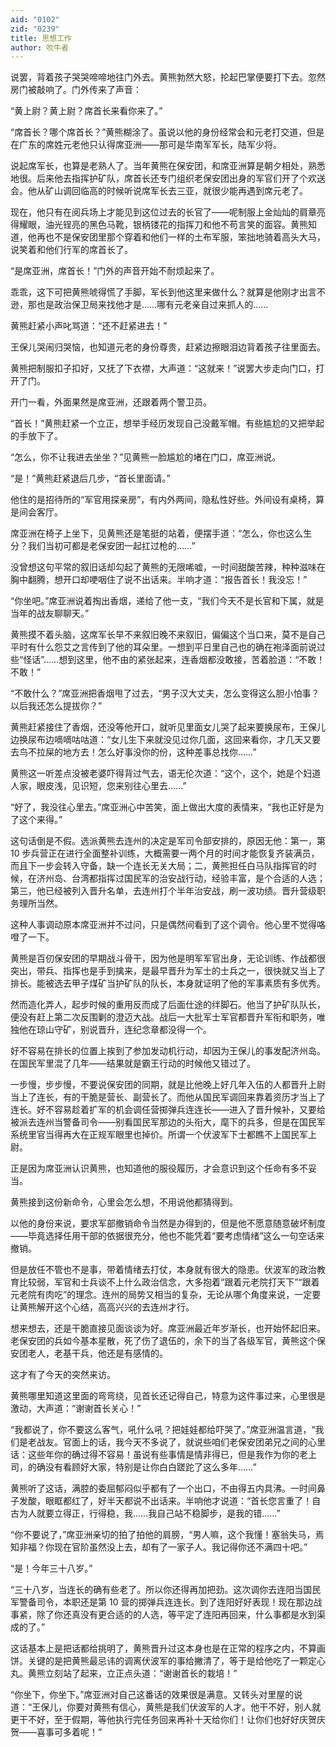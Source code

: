 ```yaml
---
aid: "0102"
zid: "0239"
title: 思想工作
author: 吹牛者
---
```


说罢，背着孩子哭哭啼啼地往门外去。黄熊勃然大怒，抡起巴掌便要打下去。忽然房门被敲响了。门外传来了声音：

“黄上尉？黄上尉？席首长来看你来了。”

“席首长？哪个席首长？”黄熊糊涂了。虽说以他的身份经常会和元老打交道，但是在广东的席姓元老他只认得席亚洲――那可是华南军军长，陆军少将。

说起席军长，也算是老熟人了。当年黄熊在保安团，和席亚洲算是朝夕相处，熟悉地很。后来他去指挥护矿队，席首长还专门组织老保安团出身的军官们开了个欢送会。他从矿山调回临高的时候听说席军长去三亚，就很少能再遇到席元老了。

现在，他只有在阅兵场上才能见到这位过去的长官了――呢制服上金灿灿的肩章亮得耀眼，油光锃亮的黑色马靴，银柄镂花的指挥刀和他不苟言笑的面容。黄熊知道，他再也不是保安团里那个穿着和他们一样的土布军服，笨拙地骑着高头大马，说笑着和他们行军的席首长了。

“是席亚洲，席首长！”门外的声音开始不耐烦起来了。

乖乖，这下可把黄熊唬得慌了手脚，军长到他这里来做什么？就算是他刚才出言不逊，那也是政治保卫局来找他才是……哪有元老亲自过来抓人的……

黄熊赶紧小声叱骂道：“还不赶紧进去！”

王保儿哭闹归哭恼，也知道元老的身份尊贵，赶紧边擦眼泪边背着孩子往里面去。

黄熊把制服扣子扣好，又抚了下衣襟，大声道：“这就来！”说罢大步走向门口，打开了门。

开门一看，外面果然是席亚洲，还跟着两个警卫员。

“首长！”黄熊赶紧一个立正，想举手经历发现自己没戴军帽。有些尴尬的又把举起的手放下了。

“怎么，你不让我进去坐坐？”见黄熊一脸尴尬的堵在门口，席亚洲说。

“是！”黄熊赶紧退后几步，“首长里面请。”

他住的是招待所的“军官用探亲房”，有内外两间，隐私性好些。外间设有桌椅，算是间会客厅。

席亚洲在椅子上坐下，见黄熊还是笔挺的站着，便摆手道：“怎么，你也这么生分？我们当初可都是老保安团一起扛过枪的……”

没曾想这句平常的叙旧话却勾起了黄熊的无限唏嘘，一时间甜酸苦辣，种种滋味在胸中翻腾，想开口却哽咽住了说不出话来。半响才道：“报告首长！我没忘！”

“你坐吧。”席亚洲说着掏出香烟，递给了他一支，“我们今天不是长官和下属，就是当年的战友聊聊天。”

黄熊摸不着头脑，这席军长早不来叙旧晚不来叙旧，偏偏这个当口来，莫不是自己平时有什么怨艾之言传到了他的耳朵里。一想到平日里自己也的确在袍泽面前说过些“怪话”……想到这里，他不由的紧张起来，连香烟都没敢接，苦着脸道：“不敢！不敢！”

“不敢什么？”席亚洲把香烟甩了过去，“男子汉大丈夫，怎么变得这么胆小怕事？以后我还怎么提拔你？”

黄熊赶紧接住了香烟，还没等他开口，就听见里面女儿哭了起来要换尿布，王保儿边换尿布边嘀嘀咕咕道：“女儿生下来就没见过你几面，这回来看你，才几天又要去鸟不拉屎的地方去！怎么好事没你的份，这种差事总找你……”

黄熊这一听差点没被老婆吓得背过气去，语无伦次道：“这个，这个，她是个妇道人家，眼皮浅，见识短，您来别往心里去……”

“好了，我没往心里去。”席亚洲心中苦笑，面上做出大度的表情来，“我也正好是为了这个来得。”

这句话倒是不假。选派黄熊去连州的决定是军司令部安排的，原因无他：第一，第 10 步兵营正在进行全面整补训练，大概需要一两个月的时间才能恢复齐装满员，而且下一步会转入守备，缺一个连长无关大局；二，黄熊担任白马队指挥官的时候，在济州岛、台湾都指挥过国民军的治安战行动，经验丰富，是个合适的人选；第三，他已经被列入晋升名单，去连州打个半年治安战，刷一波功绩。晋升营级职务理所当然。

这种人事调动原本席亚洲并不过问，只是偶然间看到了这个调令。他心里不觉得咯噔了一下。

黄熊是百仞保安团的早期战斗骨干，因为他是明军军官出身，无论训练、作战都很突出，带兵、指挥也是手到擒来，是最早晋升为军士的士兵之一，很快就又当上了排长。能被选去甲子煤矿当护矿队的队长，本身就证明了他的军事素质有多优秀。

然而造化弄人，起步时候的重用反而成了后面仕途的绊脚石。他当了护矿队队长，便没有赶上第二次反围剿的澄迈大战。战后一大批军士军官都晋升军衔和职务，唯独他在琼山守矿，别说晋升，连纪念章都没得一个。

好不容易在排长的位置上挨到了参加发动机行动，却因为王保儿的事发配济州岛。在国民军里混了几年――结果就是霸王行动的时候他又错过了。

一步慢，步步慢，不要说保安团的同期，就是比他晚上好几年入伍的人都晋升上尉当上了连长，有的干脆是营长、副营长了。而他从国民军调回来靠着资历才当上了连长。好不容易趁着扩军的机会调任营掷弹兵连连长――进入了晋升候补，又要给被派去连州当警备司令――别看国民军那边的头衔大，麾下的兵多，但是在国民军系统里官当得再大在正规军眼里也掉价。所谓一个伏波军下士都瞧不上国民军上尉。

正是因为席亚洲认识黄熊，也知道他的服役履历，才会意识到这个任命有多不妥当。

黄熊接到这份新命令，心里会怎么想，不用说他都猜得到。

以他的身份来说，要求军部撤销命令当然是办得到的，但是他不愿意随意破坏制度――毕竟选择任用干部的依据很充分，他也不能凭着“要考虑情绪”这么一句空话来撤销。

但是放任不管也不是事，带着情绪去打仗，本身就有很大的隐患。伏波军的政治教育比较弱，军官和士兵谈不上什么政治信念，大多抱着“跟着元老院打天下”“跟着元老院有肉吃”的理念。连州的局势又相当的复杂，无论从哪个角度来说，一定要让黄熊解开这个心结，高高兴兴的去连州才行。

想来想去，还是干脆直接见面谈谈为好。席亚洲最近年岁渐长，也开始怀起旧来。老保安团的兵如今基本星散，死了伤了退伍的，余下的当了各级军官，黄熊这个保安团老人，老基干兵，他还是有感情的。

这才有了今天的突然来访。

黄熊哪里知道这里面的弯弯绕，见首长还记得自己，特意为这件事过来，心里很是激动，大声道：“谢谢首长关心！”

“我都说了，你不要这么客气，吼什么吼？把娃娃都给吓哭了。”席亚洲温言道，“我们是老战友。官面上的话，我今天不多说了，就说些咱们老保安团弟兄之间的心里话：这些年你的确过得不容易！虽说有些事情是情非得已，但是我作为你的老上司，的确没有看顾好大家，特别是让你白白蹉跎了这么多年……”

黄熊听了这话，满腔的委屈郁闷似乎都有了一个出口，不由得五内具沸。一时间鼻子发酸，眼眶都红了，好半天都说不出话来。半响他才说道：“首长您言重了！自古为人就要立得正，行得稳，我……我自己站不稳脚步，是我的错……”

“你不要说了，”席亚洲亲切的拍了拍他的肩膀，“男人嘛，这个我懂！塞翁失马，焉知非福？你现在官阶虽然没上去，却有了一家子人。我记得你还不满四十吧。”

“是！今年三十八岁。”

“三十八岁，当连长的确有些老了。所以你还得再加把劲。这次调你去连阳当国民军警备司令，本职还是第 10 营的掷弹兵连连长。到了连阳好好表现！现在那边战事紧，除了你还真没有更合适的的人选，等平定了连阳再回来，什么事都是水到渠成的了。”

这话基本上是把话都给挑明了，黄熊晋升过这本身也是在正常的程序之内，不算画饼。关键的是把黄熊最忌讳的调离伏波军的事给撇清了，等于是给他吃了一颗定心丸。黄熊立刻站了起来，立正点头道：“谢谢首长的栽培！”

“你坐下，你坐下。”席亚洲对自己这番话的效果很是满意。又转头对里屋的说道：“王保儿，你要对黄熊有信心，黄熊是我们伏波军的人才。他干不好，别人就更干不好，至于假期，等他执行完任务回来再补十天给你们！让你们也好好庆贺庆贺――喜事可多着呢！”
